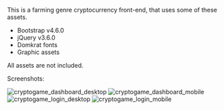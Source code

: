 This is a farming genre cryptocurrency front-end, that uses some of these assets.

- Bootstrap v4.6.0
- jQuery v3.6.0
- Domkrat fonts
- Graphic assets

All assets are not included.

Screenshots:

![cryptogame_dashboard_desktop](https://drive.google.com/thumbnail?authuser=0&sz=w1024&id=13pZqmzmPAwdtjxjYBC-gntTt5mL4rX3e)
![cryptogame_dashboard_mobile](https://drive.google.com/thumbnail?authuser=0&sz=w568&id=1PRcFmIeY4P5r75U7GXiqFtVM3UOG_h88)
![cryptogame_login_desktop](https://drive.google.com/thumbnail?authuser=0&sz=w1024&id=1v_bRIJwh5bStCLzlZG1y23G9swk70F7F)
![cryptogame_login_mobile](https://drive.google.com/thumbnail?authuser=0&sz=w408&id=15-BWWme1N8HFHE8wA2OV2LjbUvr38TEI)
